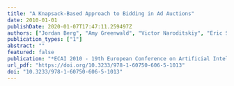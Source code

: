 ```yaml
---
title: "A Knapsack-Based Approach to Bidding in Ad Auctions"
date: 2010-01-01
publishDate: 2020-01-07T17:47:11.259497Z
authors: ["Jordan Berg", "Amy Greenwald", "Victor Naroditskiy", "Eric Sodomka"]
publication_types: ["1"]
abstract: ""
featured: false
publication: "*ECAI 2010 - 19th European Conference on Artificial Intelligence, Lisbon, Portugal, August 16-20, 2010, Proceedings*"
url_pdf: "https://doi.org/10.3233/978-1-60750-606-5-1013"
doi: "10.3233/978-1-60750-606-5-1013"
---
```


